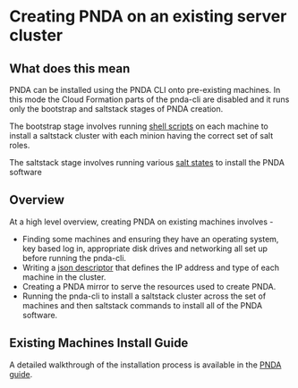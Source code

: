 # Creating PNDA on an existing server cluster

## What does this mean
PNDA can be installed using the PNDA CLI onto pre-existing machines. In this mode the Cloud Formation parts of the pnda-cli are disabled and it runs only the bootstrap and saltstack stages of PNDA creation.

The bootstrap stage involves running [shell scripts](../bootstrap-scripts) on each machine to install a saltstack cluster with each minion having the correct set of salt roles.

The saltstack stage involves running various [salt states](https://github.com/pndaproject/platform-salt) to install the PNDA software

## Overview
At a high level overview, creating PNDA on existing machines involves -

 - Finding some machines and ensuring they have an operating system, key based log in, appropriate disk drives and networking all set up before running the pnda-cli.
 - Writing a [json descriptor](production.json) that defines the IP address and type of each machine in the cluster.
 - Creating a PNDA mirror to serve the resources used to create PNDA.
 - Running the pnda-cli to install a saltstack cluster across the set of machines and then saltstack commands to install all of the PNDA software.

## Existing Machines Install Guide

A detailed walkthrough of the installation process is available in the [PNDA guide](https://github.com/pndaproject/pnda-guide/blob/develop/provisioning/server-cluster/PREPARE.md).

